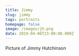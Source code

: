```yaml
---
title: Jimmy
slug: jimmy
tags: portraits
homepage: false
image: /images/jh.png
date: 2019-04-06T23:00:00.000Z
---
```

Picture of Jimmy Hutchinson
